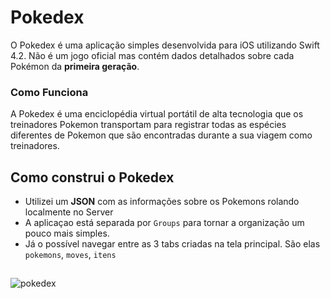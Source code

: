 # Pokedex
O Pokedex é uma aplicação simples desenvolvida para iOS utilizando Swift 4.2. Não é um jogo oficial mas contém dados detalhados sobre cada Pokémon da __primeira geração__. 

### Como Funciona
A Pokedex é uma enciclopédia virtual portátil de alta tecnologia que os treinadores Pokemon transportam para registrar todas as espécies diferentes de Pokemon que são encontradas durante a sua viagem como treinadores. 

## Como construi o Pokedex
* Utilizei um __JSON__ com as informações sobre os Pokemons rolando localmente no Server
* A aplicaçao está separada por `Groups` para tornar a organização um pouco mais simples.
* Já o possível navegar entre as 3 tabs criadas na tela principal. São elas `pokemons`, `moves`, `itens`

##
![pokedex](https://user-images.githubusercontent.com/12899445/59175357-a0d9e580-8b2b-11e9-8e15-b01a7c032157.png)
